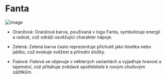 # Fanta

![image](https://github.com/user-attachments/assets/949e3470-5887-4ec2-8f56-b55538555d11)


- Oranžová: Oranžová barva, používaná v logu Fanta, symbolizuje energii a radost, což odráží osvěžující charakter nápoje.

- Zelená: Zelená barva často reprezentuje příchutě jako limetka nebo jablko, což evokuje svěžest a přírodní složky.

- Fialová: Fialová se objevuje v některých variantách a vyjadřuje hravost a tajemství, což přitahuje zvědavé spotřebitele k novým chuťovým zážitkům.

